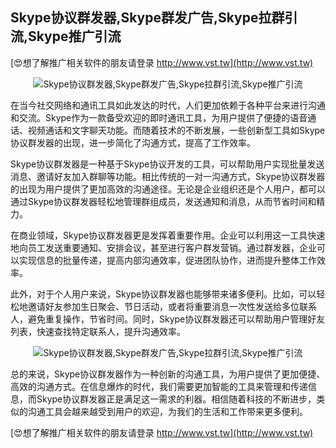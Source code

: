 ## **Skype协议群发器,Skype群发广告,Skype拉群引流,Skype推广引流**

[😍想了解推广相关软件的朋友请登录 http://www.vst.tw](http://www.vst.tw)

 <center><img src="https://vst.tw/MP4/tuiguang/png/4.png" alt="Skype协议群发器,Skype群发广告,Skype拉群引流,Skype推广引流"></center>

在当今社交网络和通讯工具如此发达的时代，人们更加依赖于各种平台来进行沟通和交流。Skype作为一款备受欢迎的即时通讯工具，为用户提供了便捷的语音通话、视频通话和文字聊天功能。而随着技术的不断发展，一些创新型工具如Skype协议群发器的出现，进一步简化了沟通方式，提高了工作效率。

Skype协议群发器是一种基于Skype协议开发的工具，可以帮助用户实现批量发送消息、邀请好友加入群聊等功能。相比传统的一对一沟通方式，Skype协议群发器的出现为用户提供了更加高效的沟通途径。无论是企业组织还是个人用户，都可以通过Skype协议群发器轻松地管理群组成员，发送通知和消息，从而节省时间和精力。

在商业领域，Skype协议群发器更是发挥着重要作用。企业可以利用这一工具快速地向员工发送重要通知、安排会议，甚至进行客户群发营销。通过群发器，企业可以实现信息的批量传递，提高内部沟通效率，促进团队协作，进而提升整体工作效率。

此外，对于个人用户来说，Skype协议群发器也能够带来诸多便利。比如，可以轻松地邀请好友参加生日聚会、节日活动，或者将重要消息一次性发送给多位联系人，避免重复操作，节省时间。同时，Skype协议群发器还可以帮助用户管理好友列表，快速查找特定联系人，提升沟通效率。

 <center><img src="https://vst.tw/MP4/tuiguang/png/6.png" alt="Skype协议群发器,Skype群发广告,Skype拉群引流,Skype推广引流"></center>

总的来说，Skype协议群发器作为一种创新的沟通工具，为用户提供了更加便捷、高效的沟通方式。在信息爆炸的时代，我们需要更加智能的工具来管理和传递信息，而Skype协议群发器正是满足这一需求的利器。相信随着科技的不断进步，类似的沟通工具会越来越受到用户的欢迎，为我们的生活和工作带来更多便利。

[😍想了解推广相关软件的朋友请登录 http://www.vst.tw](http://www.vst.tw)



